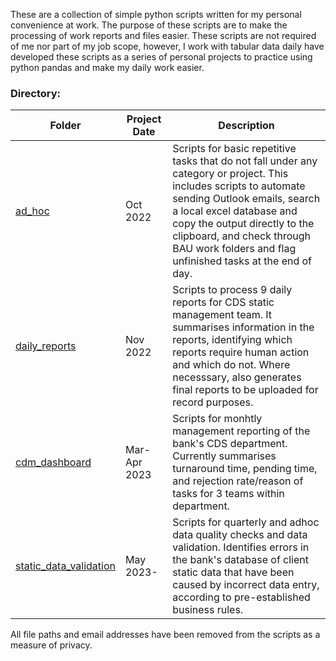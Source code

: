 These are a collection of simple python scripts written for my personal convenience at work. The purpose of these scripts are to make the processing of work reports and files easier. These scripts are not required of me nor part of my job scope, however, I work with tabular data daily have developed these scripts as a series of personal projects to practice using python pandas and make my daily work easier.

### Directory:
|Folder|Project Date|Description|
|---|---|---|
|[ad_hoc](https://github.com/kuehbiko/bjb_work/tree/main/ad_hoc)|Oct 2022|Scripts for basic repetitive tasks that do not fall under any category or project. This includes scripts to automate sending Outlook emails, search a local excel database and copy the output directly to the clipboard, and check through BAU work folders and flag unfinished tasks at the end of day.|
|[daily_reports](https://github.com/kuehbiko/bjb_work/tree/main/daily_reports)|Nov 2022|Scripts to process 9 daily reports for CDS static management team. It summarises information in the reports, identifying which reports require human action and which do not. Where necesssary, also generates final reports to be uploaded for record purposes.|
|[cdm_dashboard](https://github.com/kuehbiko/bjb_work/tree/main/cdm-dashboard)|Mar-Apr 2023|Scripts for monhtly management reporting of the bank's CDS department. Currently summarises turnaround time, pending time, and rejection rate/reason of tasks for 3 teams within department.|
|[static_data_validation](https://github.com/kuehbiko/bjb_work/tree/main/static_data_validation)|May 2023-|Scripts for quarterly and adhoc data quality checks and data validation. Identifies errors in the bank's database of client static data that have been caused by incorrect data entry, according to pre-established business rules.|

All file paths and email addresses have been removed from the scripts as a measure of privacy.
